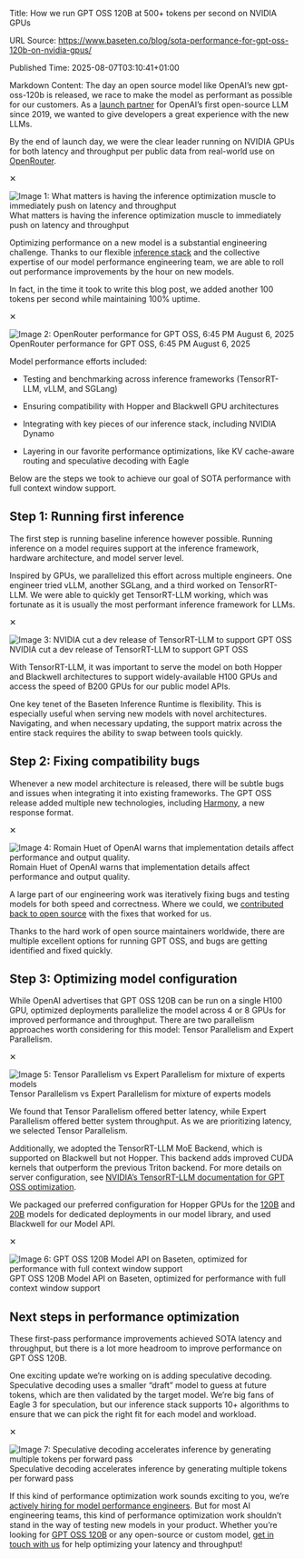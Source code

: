 Title: How we run GPT OSS 120B at 500+ tokens per second on NVIDIA GPUs

URL Source: https://www.baseten.co/blog/sota-performance-for-gpt-oss-120b-on-nvidia-gpus/

Published Time: 2025-08-07T03:10:41+01:00

Markdown Content:
The day an open source model like OpenAI’s new gpt-oss-120b is released, we race to make the model as performant as possible for our customers. As a [launch partner](https://openai.com/index/introducing-gpt-oss/) for OpenAI’s first open-source LLM since 2019, we wanted to give developers a great experience with the new LLMs.

By the end of launch day, we were the clear leader running on NVIDIA GPUs for both latency and throughput per public data from real-world use on [OpenRouter](https://openrouter.ai/openai/gpt-oss-120b).

✕

![Image 1: What matters is having the inference optimization muscle to immediately push on latency and throughput](https://www.baseten.co/_next/image/?url=https%3A%2F%2Fwww.datocms-assets.com%2F104802%2F1754532343-screenshot-2025-08-06-at-2-45-29-pm.png%3Fauto%3Dformat%26w%3D1200&w=3840&q=75)What matters is having the inference optimization muscle to immediately push on latency and throughput

Optimizing performance on a new model is a substantial engineering challenge. Thanks to our flexible [inference stack](https://www.baseten.co/resources/guide/the-baseten-inference-stack/) and the collective expertise of our model performance engineering team, we are able to roll out performance improvements by the hour on new models.

In fact, in the time it took to write this blog post, we added another 100 tokens per second while maintaining 100% uptime.

✕

![Image 2: OpenRouter performance for GPT OSS, 6:45 PM August 6, 2025](https://www.baseten.co/_next/image/?url=https%3A%2F%2Fwww.datocms-assets.com%2F104802%2F1754532371-screenshot-2025-08-06-at-6-49-49-pm.png%3Fauto%3Dformat%26w%3D1200&w=3840&q=75)OpenRouter performance for GPT OSS, 6:45 PM August 6, 2025

Model performance efforts included:

*   Testing and benchmarking across inference frameworks (TensorRT-LLM, vLLM, and SGLang)

*   Ensuring compatibility with Hopper and Blackwell GPU architectures

*   Integrating with key pieces of our inference stack, including NVIDIA Dynamo

*   Layering in our favorite performance optimizations, like KV cache-aware routing and speculative decoding with Eagle

Below are the steps we took to achieve our goal of SOTA performance with full context window support.

Step 1: Running first inference
-------------------------------

The first step is running baseline inference however possible. Running inference on a model requires support at the inference framework, hardware architecture, and model server level.

Inspired by GPUs, we parallelized this effort across multiple engineers. One engineer tried vLLM, another SGLang, and a third worked on TensorRT-LLM. We were able to quickly get TensorRT-LLM working, which was fortunate as it is usually the most performant inference framework for LLMs.

✕

![Image 3: NVIDIA cut a dev release of TensorRT-LLM to support GPT OSS](https://www.baseten.co/_next/image/?url=https%3A%2F%2Fwww.datocms-assets.com%2F104802%2F1754532392-catalog-ngc-nvidia-com_orgs_nvidia_teams_tensorrt-llm_containers_release_tags.png%3Fauto%3Dformat%26w%3D1200&w=3840&q=75)NVIDIA cut a dev release of TensorRT-LLM to support GPT OSS

With TensorRT-LLM, it was important to serve the model on both Hopper and Blackwell architectures to support widely-available H100 GPUs and access the speed of B200 GPUs for our public model APIs.

One key tenet of the Baseten Inference Runtime is flexibility. This is especially useful when serving new models with novel architectures. Navigating, and when necessary updating, the support matrix across the entire stack requires the ability to swap between tools quickly.

Step 2: Fixing compatibility bugs
---------------------------------

Whenever a new model architecture is released, there will be subtle bugs and issues when integrating it into existing frameworks. The GPT OSS release added multiple new technologies, including [Harmony](https://cookbook.openai.com/articles/openai-harmony), a new response format.

✕

![Image 4: Romain Huet of OpenAI warns that implementation details affect performance and output quality.](https://www.baseten.co/_next/image/?url=https%3A%2F%2Fwww.datocms-assets.com%2F104802%2F1754532411-screenshot-2025-08-06-at-5-04-16-pm.png%3Fauto%3Dformat%26w%3D1200&w=3840&q=75)Romain Huet of OpenAI warns that implementation details affect performance and output quality.

A large part of our engineering work was iteratively fixing bugs and testing models for both speed and correctness. Where we could, we [contributed back to open source](https://github.com/openai/harmony/pull/13) with the fixes that worked for us.

Thanks to the hard work of open source maintainers worldwide, there are multiple excellent options for running GPT OSS, and bugs are getting identified and fixed quickly.

Step 3: Optimizing model configuration
--------------------------------------

While OpenAI advertises that GPT OSS 120B can be run on a single H100 GPU, optimized deployments parallelize the model across 4 or 8 GPUs for improved performance and throughput. There are two parallelism approaches worth considering for this model: Tensor Parallelism and Expert Parallelism.

✕

![Image 5: Tensor Parallelism vs Expert Parallelism for mixture of experts models](https://www.baseten.co/_next/image/?url=https%3A%2F%2Fwww.datocms-assets.com%2F104802%2F1752686946-diagram-4-2.png%3Fauto%3Dformat%26w%3D1200&w=3840&q=75)Tensor Parallelism vs Expert Parallelism for mixture of experts models

We found that Tensor Parallelism offered better latency, while Expert Parallelism offered better system throughput. As we are prioritizing latency, we selected Tensor Parallelism.

Additionally, we adopted the TensorRT-LLM MoE Backend, which is supported on Blackwell but not Hopper. This backend adds improved CUDA kernels that outperform the previous Triton backend. For more details on server configuration, see [NVIDIA’s TensorRT-LLM documentation for GPT OSS optimization](https://github.com/NVIDIA/TensorRT-LLM/blob/main/docs/source/blogs/tech_blog/blog9_Deploying_GPT_OSS_on_TRTLLM.md).

We packaged our preferred configuration for Hopper GPUs for the [120B](https://github.com/basetenlabs/truss-examples/blob/main/openai/gpt-oss-120b/config.yaml) and [20B](https://github.com/basetenlabs/truss-examples/blob/main/openai/gpt-oss-20b/config.yaml) models for dedicated deployments in our model library, and used Blackwell for our Model API.

✕

![Image 6: GPT OSS 120B Model API on Baseten, optimized for performance with full context window support](https://www.baseten.co/_next/image/?url=https%3A%2F%2Fwww.datocms-assets.com%2F104802%2F1754532484-screenshot-2025-08-06-at-5-11-41-pm.png%3Fauto%3Dformat%26w%3D1200&w=3840&q=75)GPT OSS 120B Model API on Baseten, optimized for performance with full context window support

Next steps in performance optimization
--------------------------------------

These first-pass performance improvements achieved SOTA latency and throughput, but there is a lot more headroom to improve performance on GPT OSS 120B.

One exciting update we’re working on is adding speculative decoding. Speculative decoding uses a smaller “draft” model to guess at future tokens, which are then validated by the target model. We’re big fans of Eagle 3 for speculation, but our inference stack supports 10+ algorithms to ensure that we can pick the right fit for each model and workload.

✕

![Image 7: Speculative decoding accelerates inference by generating multiple tokens per forward pass](https://www.baseten.co/_next/image/?url=https%3A%2F%2Fwww.datocms-assets.com%2F104802%2F1754532511-specdecnew.png%3Fauto%3Dformat%26w%3D1200&w=3840&q=75)Speculative decoding accelerates inference by generating multiple tokens per forward pass

If this kind of performance optimization work sounds exciting to you, we’re [actively hiring for model performance engineers](https://www.baseten.co/resources/careers/). But for most AI engineering teams, this kind of performance optimization work shouldn’t stand in the way of testing new models in your product. Whether you’re looking for [GPT OSS 120B](https://www.baseten.co/library/gpt-oss-120b/) or any open-source or custom model, [get in touch with us](https://www.baseten.co/talk-to-us/) for help optimizing your latency and throughput!